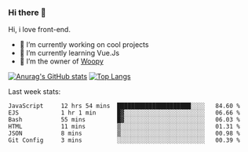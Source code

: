 ### Hi there 👋

<!--
**Alexis-Elaxis/Alexis-Elaxis** is a ✨ _special_ ✨ repository because its `README.md` (this file) appears on your GitHub profile.-->

Hi, i love front-end.

- 🔭 I’m currently working on cool projects
- 🌱 I’m currently learning Vue.Js
- 👯 I’m the owner of [Woopy](https://github.com/Alexis-Elaxis/Woopy)
<!-- - 🤔 I’m looking for help with ...
- 💬 Ask me about ...
- 📫 How to reach me: ...
- 😄 Pronouns: ...
- ⚡ Fun fact: I have a Youtube Channel (AlexSki)-->

[![Anurag's GitHub stats](https://github-readme-stats.vercel.app/api?username=Alexis-Elaxis&theme=tokyonight&count_private=true&show_icons=true)](https://github.com/anuraghazra/github-readme-stats)
[![Top Langs](https://github-readme-stats.vercel.app/api/top-langs/?username=Alexis-Elaxis&layout=compact&theme=tokyonight&count_private=true&show_icons=true)](https://github.com/anuraghazra/github-readme-stats)

Last week stats:
<!--START_SECTION:waka-->

```text
JavaScript     12 hrs 54 mins  █████████████████████░░░░   84.60 %
EJS            1 hr 1 min      █▓░░░░░░░░░░░░░░░░░░░░░░░   06.66 %
Bash           55 mins         █▓░░░░░░░░░░░░░░░░░░░░░░░   06.03 %
HTML           11 mins         ▒░░░░░░░░░░░░░░░░░░░░░░░░   01.31 %
JSON           8 mins          ▒░░░░░░░░░░░░░░░░░░░░░░░░   00.98 %
Git Config     3 mins          ░░░░░░░░░░░░░░░░░░░░░░░░░   00.39 %
```

<!--END_SECTION:waka-->
